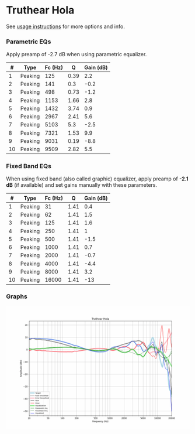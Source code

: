 # Truthear Hola
See [usage instructions](https://github.com/jaakkopasanen/AutoEq#usage) for more options and info.

### Parametric EQs
Apply preamp of -2.7 dB when using parametric equalizer.

|   # | Type    |   Fc (Hz) |    Q |   Gain (dB) |
|-----|---------|-----------|------|-------------|
|   1 | Peaking |       125 | 0.39 |         2.2 |
|   2 | Peaking |       141 | 0.3  |        -0.2 |
|   3 | Peaking |       498 | 0.73 |        -1.2 |
|   4 | Peaking |      1153 | 1.66 |         2.8 |
|   5 | Peaking |      1432 | 3.74 |         0.9 |
|   6 | Peaking |      2967 | 2.41 |         5.6 |
|   7 | Peaking |      5103 | 5.3  |        -2.5 |
|   8 | Peaking |      7321 | 1.53 |         9.9 |
|   9 | Peaking |      9031 | 0.19 |        -8.8 |
|  10 | Peaking |      9509 | 2.82 |         5.5 |

### Fixed Band EQs
When using fixed band (also called graphic) equalizer, apply preamp of **-2.1 dB** (if available) and set gains manually with these parameters.

|   # | Type    |   Fc (Hz) |    Q |   Gain (dB) |
|-----|---------|-----------|------|-------------|
|   1 | Peaking |        31 | 1.41 |         0.4 |
|   2 | Peaking |        62 | 1.41 |         1.5 |
|   3 | Peaking |       125 | 1.41 |         1.6 |
|   4 | Peaking |       250 | 1.41 |         1   |
|   5 | Peaking |       500 | 1.41 |        -1.5 |
|   6 | Peaking |      1000 | 1.41 |         0.7 |
|   7 | Peaking |      2000 | 1.41 |        -0.7 |
|   8 | Peaking |      4000 | 1.41 |        -4.4 |
|   9 | Peaking |      8000 | 1.41 |         3.2 |
|  10 | Peaking |     16000 | 1.41 |       -13   |

### Graphs
![](./Truthear%20Hola.png)
